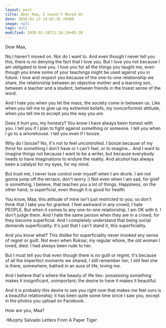 ```yaml
---
layout: post
title: Dear Maa, I haven't Moved On
date: 2016-01-12 14:01:35 +0300
image: null
tags: null
modified: 2020-01-18T21:16:19+05:30
---
```


Dear Maa,

No,I haven't moved on. Nor do I want to. And even though I never tell you this, there is no denying the fact that I love you. But I love you not because I am obligated to love you. I love you for all the things you taught me, even though you knew some of your teachings might be used against you in future. I love and respect you because of the one-to-one relationship we share, the relationship between an objective mother and a learning son, between a teacher and a student, between friends in the truest sense of the word.

And I hate you when you let the mass, the society come in between us. Like when you tell me to give up my extremist beliefs, my noncorformist attitude, when you tell me to accept you the way you are.

Does it hurt you, my honesty? You know I have always been honest with you. I tell you if I plan to fight against something or someone. I tell you when I go to a whorehouse. I tell you even if I booze.

Why do I booze? No, it's not to feel uncontrolled. I booze because of my thirst for something I don't have or I can't feel, or to imagine... And I want to imagine things not because I want to be a writer, but because everybody needs to have imaginations to endure the reality. And alcohol has always been a catalyst for my eyes, for my mind.

But trust me, I never lose control over myself when I am drunk. I am not gonna jump off the terrace, don't worry :) Not even when I am sad, for grief is something, I believe, that teaches you a lot of things. Happiness, on the other hand, is superficial, even though it is good for health.

You know, Maa, this attitude of mine isn't just restricted to you; so don't think that I take you for granted. I feel awkward in any crowd; I hate PEOPLE. But when it comes to any one-to-one relationship, I am OK with it. I don't judge them. And I hate the same person when they are in a crowd, for they become superficial. And I completely understand that being social demands superficiality. It's just that I can't stand it, this superficiality.

And you know what? This dislike for superficiality never invoked any sense of regret or guilt. Not even when Ruksar, my regular whore, the old woman I loved, died. I had always been rude to her.

But I must tell you that even though there is no guilt or regret, it's because of all the imperfect moments we shared, I still remember her; I still feel she is there, somewhere, bathed in an aura of life, loving me.

And I believe that's where the beauty of life lies- possessing something makes it insignificant, unimportant; the desire to have it makes it beautiful.

And it is probably this desire to see you right now that makes me feel ours is a beautiful relationship; it has been quite some time since I saw you, except in the photos you upload on Facebook.

How are you, Maa?

-Murphy Salvado
Letters From A Paper Tiger
